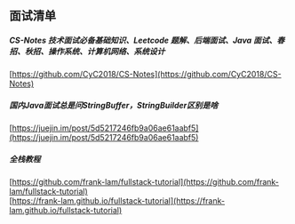 ## 面试清单

##### CS-Notes 技术面试必备基础知识、Leetcode 题解、后端面试、Java 面试、春招、秋招、操作系统、计算机网络、系统设计

[https://github.com/CyC2018/CS-Notes](https://github.com/CyC2018/CS-Notes)


#####  国内Java面试总是问StringBuffer，StringBuilder区别是啥 
[https://juejin.im/post/5d5217246fb9a06ae61aabf5](https://juejin.im/post/5d5217246fb9a06ae61aabf5)  


#####  全栈教程  
[https://github.com/frank-lam/fullstack-tutorial](https://github.com/frank-lam/fullstack-tutorial)  
[https://frank-lam.github.io/fullstack-tutorial](https://frank-lam.github.io/fullstack-tutorial)  

